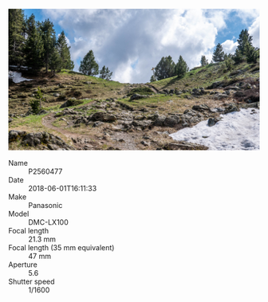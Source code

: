 [![P2560477](/photos/hd/P2560477.jpg)](/photos/full/P2560477.jpg?raw=true)

<dl>
  <dt>Name</dt>
  <dd>P2560477</dd>
  <dt>Date</dt>
  <dd>2018-06-01T16:11:33</dd>
  <dt>Make</dt>
  <dd>Panasonic</dd>
  <dt>Model</dt>
  <dd>DMC-LX100</dd>
  <dt>Focal length</dt>
  <dd>21.3 mm</dd>
  <dt>Focal length (35 mm equivalent)</dt>
  <dd>47 mm</dd>
  <dt>Aperture</dt>
  <dd>5.6</dd>
  <dt>Shutter speed</dt>
  <dd>1/1600</dd>
</dl>
